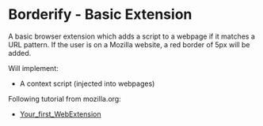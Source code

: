 # Borderify - Basic Extension

A basic browser extension which adds a script to a webpage if it matches a URL pattern. If the user is on a Mozilla website, a red border of 5px will be added.

Will implement:
* A context script (injected into webpages)

Following tutorial from mozilla.org:
* [Your_first_WebExtension](https://developer.mozilla.org/en-US/docs/Mozilla/Add-ons/WebExtensions/Your_first_WebExtension)
